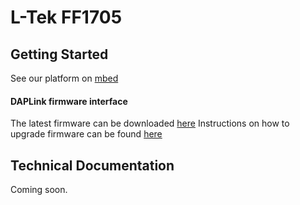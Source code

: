 # L-Tek FF1705

## Getting Started

See our platform on [mbed](https://developer.mbed.org/platforms/L-TEK-FF1705/)

#### DAPLink firmware interface

The latest firmware can be downloaded  [here](fw/lpc11u35_ff1705_l151_if_crc.bin)
Instructions on how to upgrade firmware can be found [here](https://developer.mbed.org/platforms/L-TEK-FF1705/#firmware-upgrade-daplink-interface)

## Technical Documentation

Coming soon.